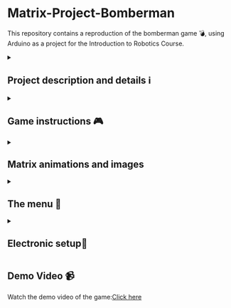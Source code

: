 # Matrix-Project-Bomberman

<p>  This repository contains a reproduction of the bomberman game 💣, using Arduino as a project for the Introduction to Robotics Course.</p>
<details>
    <summary><h2><strong>Project description and details ℹ️</strong></h2></summary>
    <p>  This project begins by displaying the message "Let the explosions begin" on the LCD and a bomb-shaped animation on the matrix for 4 seconds as an introduction to the actual game. After this message, the main menu is displayed. It contains five key elements: Start game, Settings, Highscore, About and How to play.</p>
    <p>  When the "Start Game" option is selected, the player can choose between two variants: "Easy," which involves generating a map with fewer walls, or "Hard," which involves generating a map with more walls, occupying almost the entire surface of the map. After the player chooses the desired variant, the message "Loading..." will be displayed along with a bomb-shaped animation on the matrix for 3 seconds. After this period, the actual game will begin.</p>
    <p>  In the "Settings" category, there are various settings to control the contrast and brightness of the LCD and matrix, the sound generated by the buzzer during the game, and the ability to reset the high scores to zero. In the "Highscore" category, a kind of podium is displayed showcasing the top 3 scores recorded by the player, regardless of whether the player wins or loses. The score in this game is determined by the number of walls the player manages to destroy throughout a game.</p> 
    <p>  In the "About" category, is displayed information about the game title, the game creator, and the creator's GitHub. The "How to play" category provides a concise description to help the player understand how the game works. 
    </p>
</details>
<details>
    <summary><h2><strong>Game instructions 🎮</strong></h2></summary>
    <p>  When the actual game begins, a static map is generated with a certain number of walls based on the chosen difficulty category. The goal of this game is for the player to destroy as many walls as possible, considering that the side walls cannot be destroyed. The player is represented on the map by a blinking point.
The player can deploy a bomb by pressing the joystick, causing the bomb to detonate in one of the cardinal directions (up, down, left, or right). The range of the bomb is one unit. The time between placing the bomb and the moment of the explosion is 3 seconds. Subsequent bomb placement is allowed only after the previously deployed bomb has exploded. Throughout this process, an LED continuously blinks from the moment a bomb is placed until it explodes.If the game sound is turned on, a specific sound will be heard at the moment of bomb placement, and a different sound with a higher frequency will be played at the moment of the explosion.Throughout the game, the LCD will display the number of walls destroyed by the player, the player's remaining lives (starting with 2 lives), and also the game level.
        <p>  If the player exhausts the 2 lives, they lose the game, and the LCD will display the message 'You died.' On the matrix, an animation with the letter X appearing and disappearing three times will be shown. On the other hand, if the player manages to destroy all the walls generated on the map, the LCD will display the message 'Congratulations,' and a specific animation will appear and disappear three times on the matrix. After displaying that message, in both cases, pressing the joystick will return to the main menu.In the event that the player's score falls within the top 3 scores found in the Highscore category, this category will be updated with the new score.</p>
    </p>
</details>
<details>
    <summary><h2><strong>Matrix animations and images</strong></h2></summary>
    <ul>
    <li>Intro message and loading game matrix image</li>
    <p><img src="https://github.com/CaruntuRazvan/Matrix-Project-Bomberman/assets/115624498/9c9c4aac-1f85-4b52-85b5-44754ab77a34" alt="Text alternativ al imaginii" height="250" width="250"></p>
    <li>Main menu matrix image</li>
    <p><img src="https://github.com/CaruntuRazvan/Matrix-Project-Bomberman/assets/115624498/ead2bc49-aeda-4c81-aacd-2877fe520fea" alt="Text alternativ al imaginii" height="250" width="250"></p>
    <li>Choose easy map matrix image</li>
    <p><img src="https://github.com/CaruntuRazvan/Matrix-Project-Bomberman/assets/115624498/75d50ce4-47f9-4b88-ab05-bac068536a18" alt="Text alternativ al imaginii" height="250" width="250"></p>
    <li>Choose hard map matrix image</li>
    <p><img src="https://github.com/CaruntuRazvan/Matrix-Project-Bomberman/assets/115624498/6dcce840-30dc-4a3d-95a3-0ff0888da89f" alt="Text alternativ al imaginii" height="250" width="250"></p>
    <li>Player loses matrix animation</li>
    <p><img src="https://github.com/CaruntuRazvan/Matrix-Project-Bomberman/assets/115624498/ba006144-381d-4366-955f-4b92b11d674f" alt="Text alternativ al imaginii" height="250" width="250"></p>
    <li>Player wins matrix animation</li>
    <p><img src="https://github.com/CaruntuRazvan/Matrix-Project-Bomberman/assets/115624498/c7628699-e60c-4200-8aaf-534f8c06916e" alt="Text alternativ al imaginii" height="250" width="250"></p>
    <li>Settings menu matrix image</li>
    <p><img src="" alt="Text alternativ al imaginii" height="250" width="250"></p>
    <li>Highscore content matrix image</li>
    <p><img src="" alt="Text alternativ al imaginii" height="250" width="250"></p>
    <li>About content matrix image</li>
    <p><img src="https://github.com/CaruntuRazvan/Matrix-Project-Bomberman/assets/115624498/b14fbf36-701f-4808-857a-ffe3da0cc89e" alt="Text alternativ al imaginii" height="250" width="250"></p>
     <li>How to play content matrix image</li>
    <p><img src="https://github.com/CaruntuRazvan/Matrix-Project-Bomberman/assets/115624498/27fdbafc-7be0-4192-9051-79a9f8b9e108" alt="Text alternativ al imaginii" height="250" width="250"></p>
    </ul>
</details>

<details>
    <summary><h2><strong>The menu 🔗</strong></h2></summary>
    <p>  You can move through the menu using the joystick up and down. To enter an option press the joystick. If the game sound is enabled, a specific short sound will be heard when scrolling through the menu.</p>
    <p>  The options in the settings submenu that control the LCD contrast, brightness, and matrix brightness work as follows: when you select one of these three options, by moving the joystick up or down, you will increase or decrease the specific value of that setting. When you have reached the desired point, clicking the joystick will save this value, and you will exit that submenu.</p>
     <p><strong>Menu structure:</strong>
  <ul>
        <li><strong> Start game</strong>
            <ul>
                <li> Easy </li>
                <li> Hard </li>
            </ul>
        </li>
        <li><strong> Settings</strong> 🔧
            <ul>
                <li> Back (will exit to main menu)</li>
                <li> LCD contrast</li>
                <li> Matrix brightness</li>
                <li> LCD brightness</li>
                <li> Sound ON/OFF</li>
                    <ul>
                        <li> On 🔉</li>
                        <li> Off 🔇</li>
                    </ul>
                <li> Reset scores</li>
                    <ul>
                        <li> Yes</li>
                        <li> No</li>
                    </ul>
            </ul>
        </li>
        <li><strong> Highscore</strong> 🏆 (top 3 scores)</li>
        <li><strong> About</strong> (details about creator)</li>
        <li><strong> How to play</strong> (short description)</li>
  </ul>  
  </p>
</details>
<details>
    <summary><h2><strong>Electronic setup🔌</strong></h2></summary>
    <h3><strong>Setup photo 📷</strong></h3>
    <p><img src="https://github.com/CaruntuRazvan/Matrix-Project/assets/115624498/3c18702f-15e1-459e-bd7f-7d16dfb635f3" alt="Text alternativ al imaginii" height="650" width="650"></p>
    <h3><strong>Hardware components</strong></h3>
    <ul>
      <li>Arduino Uno</li>
      <li>one joystick</li>
      <li>one LCD 2x16</li>
      <li>8x8 LED Matrix</li>
      <li>a MAX7219 driver</li>
      <li>one ceramic capacitor and one electrolytic capacitor</li>
      <li>one LED</li>
      <li>one potentiometer (is not used)</li>
      <li>one buzzer</li>
      <li>wires and 4 resistors (1 with a resistance of 100 kΩ, 1 with a resistance of 330Ω for the red LED, 1 with a resistance of 220Ω for LCD and 1 with a resistance of 100Ω for buzzer)</li>
    </ul>
    <h3><strong>Used pins</strong></h3>
    <p>I tried to avoid using pins 3 and 11 at the same time because I encountered interference while attempting to solve the project.</p>
    <h4>Matrix pins:</h4>
    <ul>
      <li>din pin -> 12</li>
      <li>clock pin -> 13</li>
      <li>load pin ->2</li>
    </ul>
    <h4>LCD pins:</h4>
    <ul>
      <li>rs -> 11</li>
      <li>en -> 8</li>
      <li>d4 -> 7</li>
      <li>d5 -> 6</li>
      <li>d6 -> 5</li>
      <li>d7 -> 4</li>
    </ul>
    <h4>Joystick pins:</h4>
    <ul>
      <li>VRX pin -> A0</li>
      <li>VRY pin -> A1</li>
      <li>Sw pin -> A4</li>
    </ul>
     <h4>Other pins:</h4>
    <ul>
      <li>pin for controlling LCD brightness -> 10</li>
      <li>pin for controlling LCD contrast -> 9</li>
      <li>pin for controlling the buzzer -> A5</li>
      <li>pin for controlling the red led -> 3</li>
    </ul>   
   
</details>
<h2><strong>Demo Video 📹</strong></h2>
<p>  Watch the demo video of the game:<a href="https://www.youtube.com/shorts/vQ07wmHCx5U" target="_blank">Click here</a></p>

